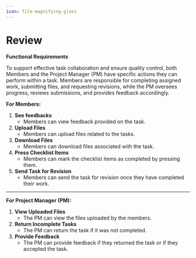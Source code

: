 ```yaml
---
icon: file-magnifying-glass
---
```


# Review

**Functional Requirements**

To support effective task collaboration and ensure quality control, both Members and the Project Manager (PM) have specific actions they can perform within a task. Members are responsible for completing assigned work, submitting files, and requesting revisions, while the PM oversees progress, reviews submissions, and provides feedback accordingly.

**For Members:**

1. **See feedbacks**
   * Members can view feedback provided on the task.
2. **Upload Files**&#x20;
   * Members can upload files related to the tasks.
3. **Download Files**&#x20;
   * Members can download files associated with the task.
4. **Press Checklist Items**
   * Members can mark the checklist items as completed by pressing them.
5. **Send Task for Revision**
   * Members can send the task for revision once they have completed their work.

***

**For Project Manager (PM):**

1. **View Uploaded Files**
   * The PM can view the files uploaded by the members.
2. **Return Incomplete Tasks**
   * The PM can return the task if it was not completed.
3. **Provide Feedback**
   * The PM can provide feedback if they returned the task or if they accepted the task.
